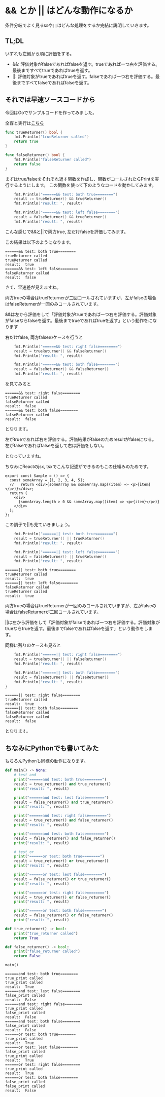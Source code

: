 # && とか || はどんな動作になるか

条件分岐でよく見る`&&`や`||`はどんな処理をするか完結に説明していきます。

## TL;DL

いずれも左側から順に評価をする。

- &&: 評価対象がfalseであればfalseを返す。trueであれば一つ右を評価する。最後まですべてtrueであればtrueを返す。
- ||: 評価対象がtrueであればtrueを返す。falseであれば一つ右を評価する。最後まですべてfalseであればfalseを返す。

## それでは早速ソースコードから

今回はGoでサンプルコードを作ってみました。

全容と実行は[こちら](https://go.dev/play/p/BUNNpVJsdY4)

```go
func trueReturner() bool {
	fmt.Println("trueReturner called")
	return true
}

func falseReturner() bool {
	fmt.Println("falseReturner called")
	return false
}
```

まずはtrue/falseをそれぞれ返す関数を作成し、関数がコールされたらPrintを実行するようにします。
この関数を使って下のようなコードを動かしてみます。

```go
	fmt.Println("======&& test: both true========")
	result := trueReturner() && trueReturner()
	fmt.Println("result: ", result)

	fmt.Println("======&& test: left false========")
	result = falseReturner() && trueReturner()
	fmt.Println("result: ", result)
```
こんな感じで&&と||で両方true, 左だけfalseを評価してみます。

この結果は以下のようになります。
```
======&& test: both true========
trueReturner called
trueReturner called
result:  true
======&& test: left false========
falseReturner called
result:  false
```

さて、早速差が見えますね。

両方trueの場合はtrueReturnerが二回コールされていますが、左がfalseの場合はfalseReturnerが一回のみコールされています。

&&は左から評価をして「評価対象がtrueであれば一つ右を評価する。評価対象がfalseならfalseを返す。最後までtrueであればtrueを返す」という動作をになります

右だけfalse, 両方falseのケースを行うと

```go
	fmt.Println("======&& test: right false========")
	result = trueReturner() && falseReturner()
	fmt.Println("result: ", result)

	fmt.Println("======&& test: both false========")
	result = falseReturner() && falseReturner()
	fmt.Println("result: ", result)
```
を見てみると
```
======&& test: right false========
trueReturner called
falseReturner called
result:  false
======&& test: both false========
falseReturner called
result:  false
```
となります。

左がtrueであれば右を評価する。評価結果がfalseのためresultがfalseになる。
左がfalseであればfalseを返して右は評価をしない。

となっていますね。

ちなみにReactのjsx, tsxでこんな記述ができるのもこの仕組みのためです。

```tsx
export const Sample = () => {
  const someArray = [1, 2, 3, 4, 5];
  //   return <div>{someArray && someArray.map((item) => <p>{item}</p>)}</div>;
  return (
    <div>
      {someArray.length > 0 && someArray.map((item) => <p>{item}</p>)}
    </div>
  );
};
```

この調子で||も見ていきましょう。


```go
	fmt.Println("======|| test: both true========")
	result = trueReturner() || trueReturner()
	fmt.Println("result: ", result)

	fmt.Println("======|| test: left false========")
	result = falseReturner() || trueReturner()
	fmt.Println("result: ", result)
```

```
======|| test: both true========
trueReturner called
result:  true
======|| test: left false========
falseReturner called
trueReturner called
result:  true
```

両方trueの場合はtrueReturnerが一回のみコールされていますが、左がfalseの場合はfalseReturnerが二回コールされています。

||は左から評価をして「評価対象がfalseであれば一つ右を評価する。評価対象がtrueならtrueを返す。最後までfalseであればfalseを返す」という動作をします。

同様に残りのケースも見ると

```go
	fmt.Println("======|| test: right false========")
	result = trueReturner() || falseReturner()
	fmt.Println("result: ", result)

	fmt.Println("======|| test: both false========")
	result = falseReturner() || falseReturner()
	fmt.Println("result: ", result)
}

```

```
======|| test: right false========
trueReturner called
result:  true
======|| test: both false========
falseReturner called
falseReturner called
result:  false
```

となります。

## ちなみにPythonでも書いてみた

もちろんPythonも同様の動作になります。

```python:main.py
def main() -> None:
    # test and
    print("======and test: both true========")
    result = true_returner() and true_returner()
    print("result: ", result)

    print("======and test: lest false========")
    result = false_returner() and true_returner()
    print("result: ", result)

    print("======and test: right false========")
    result = true_returner() and false_returner()
    print("result: ", result)

    print("======and test: both false========")
    result = false_returner() and false_returner()
    print("result: ", result)

    # test or
    print("======or test: both true========")
    result = true_returner() or true_returner()
    print("result: ", result)

    print("======or test: lest false========")
    result = false_returner() or true_returner()
    print("result: ", result)

    print("======or test: right false========")
    result = true_returner() or false_returner()
    print("result: ", result)

    print("======or test: both false========")
    result = false_returner() or false_returner()
    print("result: ", result)

def true_returner() -> bool:
    print("true_returner called")
    return True

def false_returner() -> bool:
    print("false_returner called")
    return False

main()
```

```
======and test: both true========
true_print called
true_print called
result:  True
======and test: lest false========
false_print called
result:  False
======and test: right false========
true_print called
false_print called
result:  False
======and test: both false========
false_print called
result:  False
======or test: both true========
true_print called
result:  True
======or test: lest false========
false_print called
true_print called
result:  True
======or test: right false========
true_print called
result:  True
======or test: both false========
false_print called
false_print called
result:  False
```

